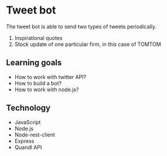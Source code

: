 # Tweet bot

The tweet bot is able to send two types of tweets periodically. 

1. Inspirational quotes
2. Stock update of one particular firm, in this case of TOMTOM

## Learning goals
- How to work with twitter API?
- How to build a bot?
- How to work with node.js?

## Technology
- JavaScript
- Node.js
- Node-rest-client
- Express
- Quandl API
